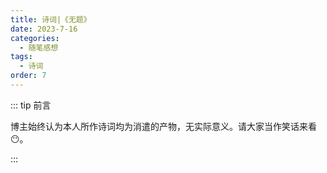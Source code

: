 ```yaml
---
title: 诗词|《无题》
date: 2023-7-16
categories: 
  - 随笔感想
tags: 
  - 诗词
order: 7
---
```


::: tip 前言

 博主始终认为本人所作诗词均为消遣的产物，无实际意义。请大家当作笑话来看😶。

:::

<poem t="《无题》" :p="['执灯望月 萤火星光','念与伊人水一方','心是相望 更却凄凉','南国红豆思断肠','','信步闲庭吟咏篇章','山岳潜形夜且长','一饮浊觞 更尽思惘','蓬山青鸟寄情棠']"/>
